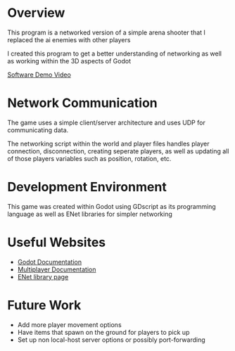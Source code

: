 # Overview

This program is a networked version of a simple arena shooter that I replaced the ai enemies with other players

I created this program to get a better understanding of networking as well as working within the 3D aspects of Godot

[Software Demo Video](https://youtu.be/KErDMicZmQU)

# Network Communication

The game uses a simple client/server architecture and uses UDP for communicating data.

The networking script within the world and player files handles player connection, disconnection, creating seperate players, as well as updating all of those players variables such as position, rotation, etc.

# Development Environment

This game was created within Godot using GDscript as its programming language as well as ENet libraries for simpler networking

# Useful Websites

* [Godot Documentation](https://docs.godotengine.org/en/stable/index.html)
* [Multiplayer Documentation](https://docs.godotengine.org/en/stable/tutorials/networking/high_level_multiplayer.html)
* [ENet library page](http://enet.bespin.org/usergroup0.html)

# Future Work

* Add more player movement options
* Have items that spawn on the ground for players to pick up
* Set up non local-host server options or possibly port-forwarding
